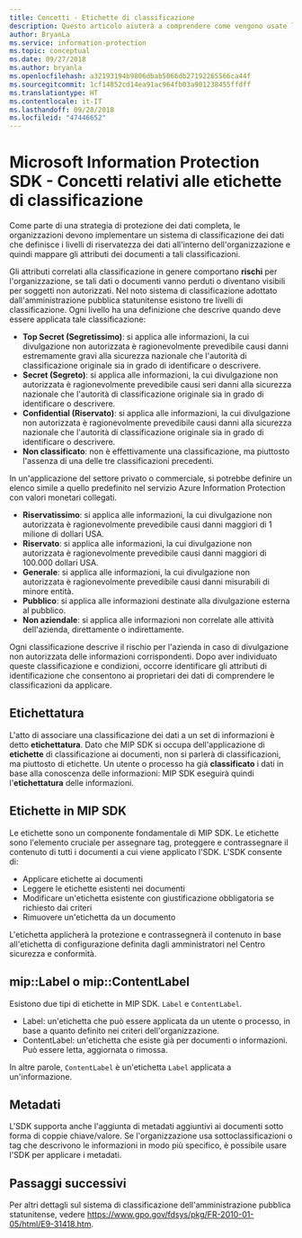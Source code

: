 ```yaml
---
title: Concetti - Etichette di classificazione
description: Questo articolo aiuterà a comprendere come vengono usate le etichette per la classificazione dei dati.
author: BryanLa
ms.service: information-protection
ms.topic: conceptual
ms.date: 09/27/2018
ms.author: bryanla
ms.openlocfilehash: a32193194b9806dbab5066db27192265566ca44f
ms.sourcegitcommit: 1cf14852cd14ea91ac964fb03a901238455ffdff
ms.translationtype: HT
ms.contentlocale: it-IT
ms.lasthandoff: 09/28/2018
ms.locfileid: "47446652"
---
```

# <a name="microsoft-information-protection-sdk---classification-label-concepts"></a>Microsoft Information Protection SDK - Concetti relativi alle etichette di classificazione

Come parte di una strategia di protezione dei dati completa, le organizzazioni devono implementare un sistema di classificazione dei dati che definisce i livelli di riservatezza dei dati all'interno dell'organizzazione e quindi mappare gli attributi dei documenti a tali classificazioni.

Gli attributi correlati alla classificazione in genere comportano **rischi** per l'organizzazione, se tali dati o documenti vanno perduti o diventano visibili per soggetti non autorizzati. Nel noto sistema di classificazione adottato dall'amministrazione pubblica statunitense esistono tre livelli di classificazione. Ogni livello ha una definizione che descrive quando deve essere applicata tale classificazione:

* **Top Secret (Segretissimo)**: si applica alle informazioni, la cui divulgazione non autorizzata è ragionevolmente prevedibile causi danni estremamente gravi alla sicurezza nazionale che l'autorità di classificazione originale sia in grado di identificare o descrivere.
* **Secret (Segreto)**: si applica alle informazioni, la cui divulgazione non autorizzata è ragionevolmente prevedibile causi seri danni alla sicurezza nazionale che l'autorità di classificazione originale sia in grado di identificare o descrivere.
* **Confidential (Riservato)**: si applica alle informazioni, la cui divulgazione non autorizzata è ragionevolmente prevedibile causi danni alla sicurezza nazionale che l'autorità di classificazione originale sia in grado di identificare o descrivere.
* **Non classificato**: non è effettivamente una classificazione, ma piuttosto l'assenza di una delle tre classificazioni precedenti.

In un'applicazione del settore privato o commerciale, si potrebbe definire un elenco simile a quello predefinito nel servizio Azure Information Protection con valori monetari collegati.

* **Riservatissimo**: si applica alle informazioni, la cui divulgazione non autorizzata è ragionevolmente prevedibile causi danni maggiori di 1 milione di dollari USA.
* **Riservato**: si applica alle informazioni, la cui divulgazione non autorizzata è ragionevolmente prevedibile causi danni maggiori di 100.000 dollari USA.
* **Generale**: si applica alle informazioni, la cui divulgazione non autorizzata è ragionevolmente prevedibile causi danni misurabili di minore entità.
* **Pubblico**: si applica alle informazioni destinate alla divulgazione esterna al pubblico. 
* **Non aziendale**: si applica alle informazioni non correlate alle attività dell'azienda, direttamente o indirettamente.

Ogni classificazione descrive il rischio per l'azienda in caso di divulgazione non autorizzata delle informazioni corrispondenti. Dopo aver individuato queste classificazione e condizioni, occorre identificare gli attributi di identificazione che consentono ai proprietari dei dati di comprendere le classificazioni da applicare.

## <a name="labeling"></a>Etichettatura

L'atto di associare una classificazione dei dati a un set di informazioni è detto **etichettatura**. Dato che MIP SDK si occupa dell'applicazione di **etichette** di classificazione ai documenti, non si parlerà di classificazioni, ma piuttosto di etichette. Un utente o processo ha già **classificato** i dati in base alla conoscenza delle informazioni: MIP SDK eseguirà quindi l'**etichettatura** delle informazioni.

## <a name="labels-in-the-mip-sdk"></a>Etichette in MIP SDK

Le etichette sono un componente fondamentale di MIP SDK. Le etichette sono l'elemento cruciale per assegnare tag, proteggere e contrassegnare il contenuto di tutti i documenti a cui viene applicato l'SDK. L'SDK consente di:

* Applicare etichette ai documenti
* Leggere le etichette esistenti nei documenti
* Modificare un'etichetta esistente con giustificazione obbligatoria se richiesto dai criteri
* Rimuovere un'etichetta da un documento

L'etichetta applicherà la protezione e contrassegnerà il contenuto in base all'etichetta di configurazione definita dagli amministratori nel Centro sicurezza e conformità. 

## <a name="miplabel-vs-mipcontentlabel"></a>mip::Label o mip::ContentLabel

Esistono due tipi di etichette in MIP SDK. `Label` e `ContentLabel`.

* Label: un'etichetta che può essere applicata da un utente o processo, in base a quanto definito nei criteri dell'organizzazione.
* ContentLabel: un'etichetta che esiste già per documenti o informazioni. Può essere letta, aggiornata o rimossa. 

In altre parole, `ContentLabel` è un'etichetta `Label` applicata a un'informazione.

## <a name="metadata"></a>Metadati

L'SDK supporta anche l'aggiunta di metadati aggiuntivi ai documenti sotto forma di coppie chiave/valore. Se l'organizzazione usa sottoclassificazioni o tag che descrivono le informazioni in modo più specifico, è possibile usare l'SDK per applicare i metadati.

## <a name="next-steps"></a>Passaggi successivi

Per altri dettagli sul sistema di classificazione dell'amministrazione pubblica statunitense, vedere https://www.gpo.gov/fdsys/pkg/FR-2010-01-05/html/E9-31418.htm.

